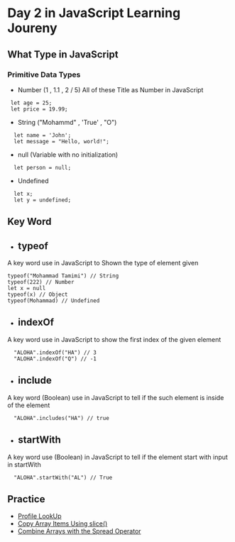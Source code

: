 # Day 2 in JavaScript Learning Joureny
## What Type in JavaScript
### Primitive Data Types
- Number (1 , 1.1 , 2 / 5) All of these Title as Number in JavaScript
 ```
  let age = 25;
  let price = 19.99;
```

- String ("Mohammd" , 'True' , "O")
```
  let name = 'John';
  let message = "Hello, world!";
```

- null (Variable with no initialization)
```
  let person = null;
```
- Undefined
```
  let x;
  let y = undefined;
```

## Key Word  
- ## typeof
A key word use in JavaScript to Shown the type of element given
```
typeof("Mohammad Tamimi") // String
typeof(222) // Number
let x = null
typeof(x) // Object
typeof(Mohammad) // Undefined
```
- ## indexOf
A key word use in JavaScript to show the first index of the given element
```
  "ALOHA".indexOf("HA") // 3
  "ALOHA".indexOf("Q") // -1
```
- ## include
A key word (Boolean)  use in JavaScript to tell if the such element is inside of the element
```
  "ALOHA".includes("HA") // true
```
- ## startWith
A key word use (Boolean) in JavaScript to tell if the element start with input in startWith
```
  "ALOHA".startWith("AL") // True
```

## Practice 
- [Profile LookUp](https://www.freecodecamp.org/learn/javascript-algorithms-and-data-structures/basic-javascript/profile-lookup)
- [Copy Array Items Using slice()](https://www.freecodecamp.org/learn/javascript-algorithms-and-data-structures/basic-data-structures/copy-array-items-using-slice)
- [Combine Arrays with the Spread Operator](https://www.freecodecamp.org/learn/javascript-algorithms-and-data-structures/basic-data-structures/combine-arrays-with-the-spread-operator)





